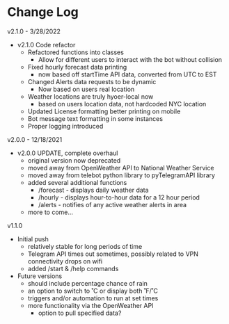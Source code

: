 # Change Log

v2.1.0 - 3/28/2022
- v2.1.0 Code refactor
	- Refactored functions into classes
		- Allow for different users to interact with the bot without collision
	- Fixed hourly forecast data printing
		- now based off startTime API data, converted from UTC to EST
	- Changed Alerts data requests to be dynamic
		- Now based on users real location
	- Weather locations are truly hyoer-local now
		- based on users location data, not hardcoded NYC location
	- Updated License formatting better printing on mobile
	- Bot message text formatting in some instances
	- Proper logging introduced


v2.0.0 - 12/18/2021
- v2.0.0 UPDATE, complete overhaul
	- original version now deprecated
	- moved away from OpenWeather API to National Weather Service
	- moved away from telebot python library to pyTelegramAPI library
	- added several additional functions
		- /forecast - displays daily weather data
		- /hourly - displays hour-to-hour data for a 12 hour period
		- /alerts - notifies of any active weather alerts in area
	- more to come...


v1.1.0
- Initial push
	- relatively stable for long periods of time
	- Telegram API times out sometimes, possibly related to VPN connectivity drops on wifi
	- added /start & /help commands
- Future versions
	- should include percentage chance of rain
	- an option to switch to ˚C or display both ˚F/˚C
	- triggers and/or automation to run at set times
	- more functionality via the OpenWeather API
		- option to pull specified data?

